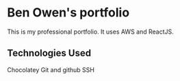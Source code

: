 # Ben Owen's portfolio

This is my professional portfolio. It uses AWS and ReactJS.

## Technologies Used

Chocolatey
Git and github
SSH
